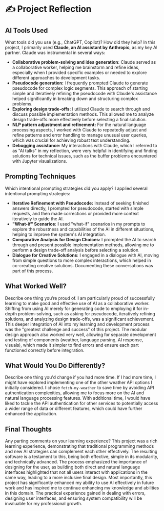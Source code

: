 # ✍️ Project Reflection

## AI Tools Used
What tools did you use (e.g., ChatGPT, Copilot)? How did they help?
In this project, I primarily used **Claude, an AI assistant by Anthropic**, as my key AI partner. Claude was instrumental in several ways:
*   **Collaborative problem-solving and idea generation:** Claude served as a collaborative worker, helping me brainstorm and refine ideas, especially when I provided specific examples or needed to explore different approaches to development tasks.
*   **Pseudocode generation:** I frequently prompted Claude to generate pseudocode for complex logic segments. This approach of starting simple and iteratively refining the pseudocode with Claude's assistance helped significantly in breaking down and structuring complex problems.
*   **Exploring design trade-offs:** I utilized Claude to search through and discuss possible implementation methods. This allowed me to analyze design trade-offs more effectively before selecting a final solution.
*   **NLP pattern adjustment and refinement:** For the natural language processing aspects, I worked with Claude to repeatedly adjust and refine patterns and error handling to manage unusual user queries, which was crucial for achieving robust text understanding.
*   **Debugging assistance:** My interactions with Claude, which I referred to as "AI talks" in my reflection, were very helpful in identifying and finding solutions for technical issues, such as the buffer problems encountered with Jupyter visualizations.
## Prompting Techniques
Which intentional prompting strategies did you apply?
I applied several intentional prompting strategies:
*   **Iterative Refinement with Pseudocode:** Instead of seeking finished answers directly, I prompted for pseudocode, started with simple requests, and then made corrections or provided more context iteratively to guide the AI.
*   **"What-if" Scenarios:** I used "what-if" scenarios in my prompts to explore the robustness and capabilities of the AI in different situations, helping to improve the system's AI integration.
*   **Comparative Analysis for Design Choices:** I prompted the AI to search through and present possible implementation methods, allowing me to perform a design trade-off analysis before selecting a solution.
*   **Dialogue for Creative Solutions:** I engaged in a dialogue with AI, moving from simple questions to more complex interactions, which helped in co-creating creative solutions. Documenting these conversations was part of this process.
## What Worked Well?
Describe one thing you’re proud of.
I am particularly proud of successfully learning to make good and effective use of AI as a collaborative worker. Shifting from using AI merely for generating code to employing it for in-depth problem-solving, such as asking for pseudocode, iteratively refining solutions, and analyzing design trade-offs, was a significant achievement. This deeper integration of AI into my learning and development process was the "greatest challenge and success" of this project. The modular design approach also worked very well, allowing for separate development and testing of components (weather, language parsing, AI response, visuals), which made it simpler to find errors and ensure each part functioned correctly before integration.
## What Would You Do Differently?
Describe one thing you'd change if you had more time.
If I had more time, I might have explored implementing one of the other weather API options I initially considered. I chose `fetch-my-weather` to save time by avoiding API authentication complexities, allowing me to focus more on the AI and natural language processing features. With additional time, I would have liked to tackle the API authentication for other services to potentially access a wider range of data or different features, which could have further enhanced the application.
## Final Thoughts
Any parting comments on your learning experience?
This project was a rich learning experience, demonstrating that traditional programming methods and new AI strategies can complement each other effectively. The resulting software is a testament to this, being both effective, simple in its modularity, and technically advanced. The process emphasized the importance of designing for the user, as building both direct and natural language interfaces highlighted that not all users interact with applications in the same way, leading to a more inclusive final design. Most importantly, this project has significantly enhanced my ability to use AI effectively in future work and has inspired me to continue enhancing my knowledge and abilities in this domain. The practical experience gained in dealing with errors, designing user interfaces, and ensuring system compatibility will be invaluable for my professional growth.
